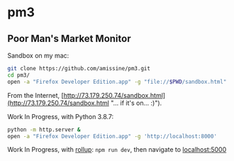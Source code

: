 # pm3
Poor Man's Market Monitor
-------------------------

Sandbox on my mac:

```bash
git clone https://github.com/amissine/pm3.git
cd pm3/
open -a "Firefox Developer Edition.app" -g "file://$PWD/sandbox.html"
```
From the Internet, [http://73.179.250.74/sandbox.html](http://73.179.250.74/sandbox.html "... if it's on... :)").

Work In Progress, with Python 3.8.7:

```bash
python -m http.server &
open -a "Firefox Developer Edition.app" -g 'http://localhost:8000'
```

Work In Progress, with [rollup](https://github.com/rollup/rollup-starter-app "template"): `npm run dev`, then navigate to [localhost:5000](http://localhost:5000)
